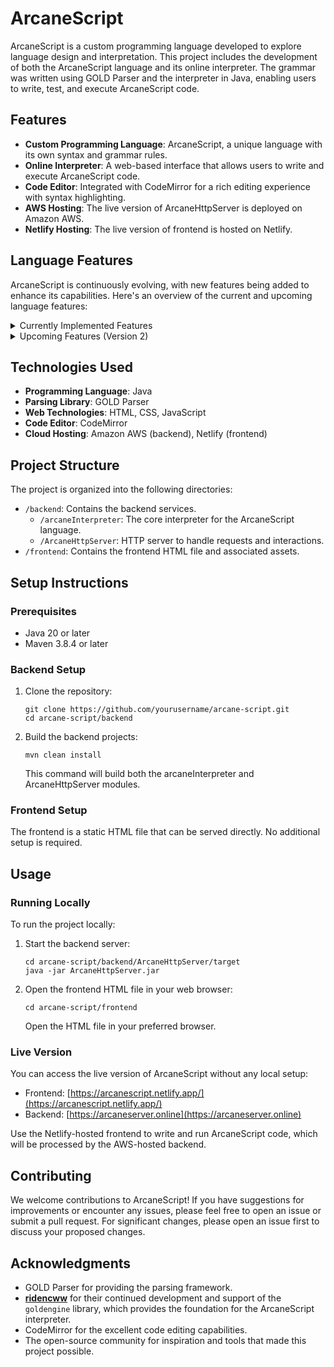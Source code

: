 # ArcaneScript

ArcaneScript is a custom programming language developed to explore language design and interpretation. This project includes the development of both the ArcaneScript language and its online interpreter. The grammar was written using GOLD Parser and the interpreter in Java, enabling users to write, test, and execute ArcaneScript code.

## Features

- **Custom Programming Language**: ArcaneScript, a unique language with its own syntax and grammar rules.
- **Online Interpreter**: A web-based interface that allows users to write and execute ArcaneScript code.
- **Code Editor**: Integrated with CodeMirror for a rich editing experience with syntax highlighting.
- **AWS Hosting**: The live version of ArcaneHttpServer is deployed on Amazon AWS.
- **Netlify Hosting**: The live version of frontend is hosted on Netlify.

## Language Features

ArcaneScript is continuously evolving, with new features being added to enhance its capabilities. Here's an overview of the current and upcoming language features:

<details>
  <summary>Currently Implemented Features</summary>

- **Mathematical Operations**: Support for basic arithmetic and complex mathematical expressions.
- **Comparison Operations**: Ability to compare values and expressions.
- **Loops**: For & While loop.
- **Arrays**: Support for one-dimensional arrays
- **Functions**

</details>

<details>
  <summary>Upcoming Features (Version 2)</summary>

- **2D Arrays**
- **Linked List**
- **Stack**
- Additional data structures

</details>


## Technologies Used

- **Programming Language**: Java
- **Parsing Library**: GOLD Parser
- **Web Technologies**: HTML, CSS, JavaScript
- **Code Editor**: CodeMirror
- **Cloud Hosting**: Amazon AWS (backend), Netlify (frontend)

## Project Structure

The project is organized into the following directories:

- `/backend`: Contains the backend services.
  - `/arcaneInterpreter`: The core interpreter for the ArcaneScript language.
  - `/ArcaneHttpServer`: HTTP server to handle requests and interactions.
- `/frontend`: Contains the frontend HTML file and associated assets.

## Setup Instructions

### Prerequisites
- Java 20 or later
- Maven 3.8.4 or later

### Backend Setup

1. Clone the repository:
   ```
   git clone https://github.com/yourusername/arcane-script.git
   cd arcane-script/backend
   ```

2. Build the backend projects:
   ```
   mvn clean install
   ```
   This command will build both the arcaneInterpreter and ArcaneHttpServer modules.

### Frontend Setup

The frontend is a static HTML file that can be served directly. No additional setup is required.

## Usage

### Running Locally

To run the project locally:

1. Start the backend server:
   ```
   cd arcane-script/backend/ArcaneHttpServer/target
   java -jar ArcaneHttpServer.jar
   ```

2. Open the frontend HTML file in your web browser:
   ```
   cd arcane-script/frontend
   ```
   Open the HTML file in your preferred browser.

### Live Version

You can access the live version of ArcaneScript without any local setup:

- Frontend: [https://arcanescript.netlify.app/](https://arcanescript.netlify.app/)
- Backend: [https://arcaneserver.online](https://arcaneserver.online)

Use the Netlify-hosted frontend to write and run ArcaneScript code, which will be processed by the AWS-hosted backend.

## Contributing

We welcome contributions to ArcaneScript! If you have suggestions for improvements or encounter any issues, please feel free to open an issue or submit a pull request. For significant changes, please open an issue first to discuss your proposed changes.

## Acknowledgments

- GOLD Parser for providing the parsing framework.
- **[ridencww](https://github.com/ridencww)** for their continued development and support of the `goldengine` library, which provides the foundation for the ArcaneScript interpreter.
- CodeMirror for the excellent code editing capabilities.
- The open-source community for inspiration and tools that made this project possible.

